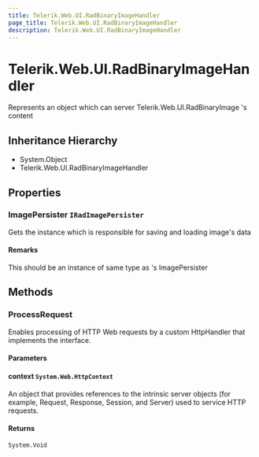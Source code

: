 ```yaml
---
title: Telerik.Web.UI.RadBinaryImageHandler
page_title: Telerik.Web.UI.RadBinaryImageHandler
description: Telerik.Web.UI.RadBinaryImageHandler
---
```


# Telerik.Web.UI.RadBinaryImageHandler

Represents an object which can server Telerik.Web.UI.RadBinaryImage 's content

## Inheritance Hierarchy

* System.Object
* Telerik.Web.UI.RadBinaryImageHandler

## Properties

###  ImagePersister `IRadImagePersister`

Gets the  instance which is responsible for
            saving and loading image's data

#### Remarks
This should be an instance of same type as 's
             ImagePersister

## Methods

###  ProcessRequest

Enables processing of HTTP Web requests by a custom HttpHandler that implements
            the  interface.

#### Parameters

#### context `System.Web.HttpContext`

An  object that
            provides references to the intrinsic server objects (for example, Request,
            Response, Session, and Server) used to service HTTP requests.

#### Returns

`System.Void` 

